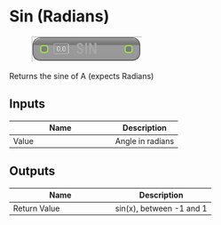 # Sin (Radians)

<div align="left" data-full-width="false">

<figure><img src="Sin_(Radians).png" alt=""><figcaption></figcaption></figure>

</div>

Returns the sine of A (expects Radians)

## Inputs

<table>
<thead><tr><th width="170">Name</th><th>Description</th></tr></thead>
<tbody>
<tr><td>Value</td><td>Angle in radians</td></tr>
</tbody>
</table>

## Outputs

<table>
<thead><tr><th width="170">Name</th><th>Description</th></tr></thead>
<tbody>
<tr><td>Return Value</td><td>sin(x), between -1 and 1</td></tr>
</tbody>
</table>